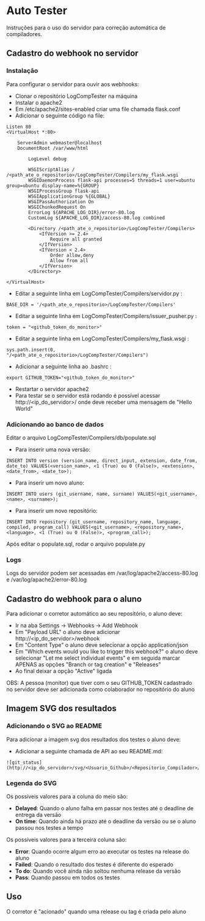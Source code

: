 # Auto Tester

Instruções para o uso do servidor para correção automática de compiladores.

## Cadastro do webhook no servidor

### Instalação

Para configurar o servidor para ouvir aos webhooks:

- Clonar o repositório LogCompTester na máquina
- Instalar o apache2
- Em /etc/apache2/sites-enabled criar uma file chamada flask.conf
- Adicionar o seguinte código na file:

```
Listen 80
<VirtualHost *:80>

	ServerAdmin webmaster@localhost
	DocumentRoot /var/www/html

        LogLevel debug

        WSGIScriptAlias / /<path_ate_o_repositorio>/LogCompTester/Compilers/my_flask.wsgi
        WSGIDaemonProcess flask-api processes=5 threads=1 user=ubuntu group=ubuntu display-name=%{GROUP}
        WSGIProcessGroup flask-api
        WSGIApplicationGroup %{GLOBAL}
        WSGIPassAuthorization On
        WSGIChunkedRequest On
        ErrorLog ${APACHE_LOG_DIR}/error-80.log
        CustomLog ${APACHE_LOG_DIR}/access-80.log combined

        <Directory /<path_ate_o_repositorio>/LogCompTester/Compilers>
            <IfVersion >= 2.4>
                Require all granted
            </IfVersion>
            <IfVersion < 2.4>
                Order allow,deny
                Allow from all
            </IfVersion>
        </Directory>

</VirtualHost>
```

- Editar a seguinte linha em LogCompTester/Compilers/servidor.py :

```
BASE_DIR = '/<path_ate_o_repositorio>/LogCompTester/Compilers'
```
- Editar a seguinte linha em LogCompTester/Compilers/issuer_pusher.py :

```
token = "<github_token_do_monitor>"
```
- Editar a seguinte linha em LogCompTester/Compilers/my_flask.wsgi :

```
sys.path.insert(0, "/<path_ate_o_repositorio>/LogCompTester/Compilers")
```
- Adicionar a seguinte linha ao .bashrc :

```
export GITHUB_TOKEN="<github_token_do_monitor>"
```
- Restartar o servidor apache2
- Para testar se o servidor está rodando é possível acessar http://<ip_do_servidor>/ onde deve receber uma mensagem de "Hello World"

### Adicionando ao banco de dados

Editar o arquivo LogCompTester/Compilers/db/populate.sql

- Para inserir uma nova versão:

```
INSERT INTO version (version_name, direct_input, extension, date_from, date_to) VALUES(<version_name>, <1 (True) ou 0 (False)>, <extension>, <date_from>, <date_to>);
```

- Para inserir um novo aluno:

```
INSERT INTO users (git_username, name, surname) VALUES(<git_username>, <name>, <surname>);
```

- Para inserir um novo repositório:

```
INSERT INTO repository (git_username, repository_name, language, compiled, program_call) VALUES(<git_username>, <repository_name>, <language>, <1 (True) ou 0 (False)>, <program_call>);
```

Após editar o populate.sql, rodar o arquivo populate.py

### Logs

Logs do servidor podem ser acessadas em /var/log/apache2/access-80.log e /var/log/apache2/error-80.log

## Cadastro do webhook para o aluno

Para adicionar o corretor automático ao seu repositório, o aluno deve:

- Ir na aba Settings -> Webhooks -> Add Webhook
- Em "Payload URL" o aluno deve adicionar http://<ip_do_servidor>/webhook
- Em "Content Type" o aluno deve selecionar a opção application/json
- Em "Which events would you like to trigger this webhook?" o aluno deve selecionar "Let me select individual events" e em seguida marcar APENAS as opções "Branch or tag creation" e "Releases"
- Ao final deixar a opção "Active" ligada

OBS: A pessoa (monitor) que tiver com o seu GITHUB_TOKEN cadastrado no servidor deve ser adicionada como colaborador no repositório do aluno

## Imagem SVG dos resultados

### Adicionando o SVG ao README

Para adicionar a imagem svg dos resultados dos testes o aluno deve:

- Adicionar a seguinte chamada de API ao seu README.md:

```
![git_status](http://<ip_do_servidor>/svg/<Usuario_Github>/<Repositorio_Compilador>/)
```

### Legenda do SVG

Os possíveis valores para a coluna do meio são:

- **Delayed**: Quando o aluno falha em passar nos testes até o deadline de entrega da versão
- **On time**: Quando ainda há prazo até o deadline da versão ou se o aluno passou nos testes a tempo

Os possíveis valores para a terceira coluna são:

- **Error**: Quando ocorre algum erro ao executar os testes na release do aluno
- **Failed**: Quando o resultado dos testes é diferente do esperado
- **To do**: Quando você ainda não soltou nenhuma release da versão
- **Pass**: Quando passou em todos os testes

## Uso

O corretor é "acionado" quando uma release ou tag é criada pelo aluno

